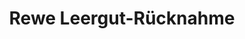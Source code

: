 ---
title: "Rewe Leergut-Rücknahme"
url: /moosburg-a-d-isar/rewe-leergut-ruecknahme/
shop: Getränke
---